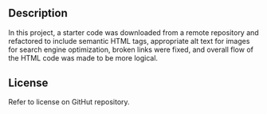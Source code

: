 # <Refactoring Starter Code>

## Description

In this project, a starter code was downloaded from a remote repository and refactored to include semantic HTML tags, appropriate alt text for images for search engine optimization, broken links were fixed, and overall flow of the HTML code was made to be more logical.

## License

Refer to license on GitHut repository.
